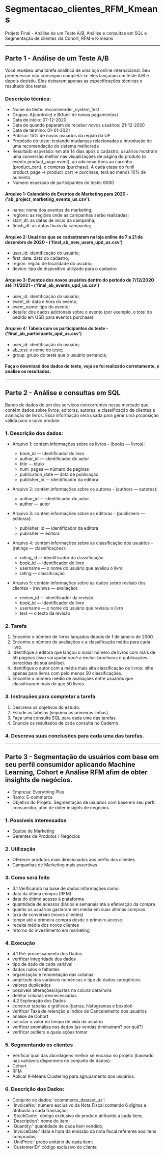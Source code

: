 # Segmentacao_clientes_RFM_Kmeans
Projeto Final - Análise de um Teste A/B, Análise e consultas em SQL e Segmentação de clientes via Cohort, RFM e K-means

_______

## Parte 1 - Análise de um Teste A/B
Você recebeu uma tarefa analítica de uma loja online internacional. Seu predecessor não conseguiu completá-la: eles lançaram um teste A/B e depois desistiu. Eles deixaram apenas as especificações técnicas e resultado dos testes.

### Descrição técnica:
 - Nome do teste: recommender_system_test
 - Grupos: A(controle) e B(funil de novos pagamentos)
 - Data de início: 07-12-2020
 - Data de quando paparam de receber novos usuários: 21-12-2020
 - Data de término: 01-01-2021
 - Público: 15% de novos usuários da região da UE
 - Propósito do teste: testando mudanças relacionadas à introdução de uma recomendação do sistema melhorada
 - Resultado esperado: em até 14 dias após o cadastro, usuários mostram uma conversão melhor nas visualizações de página do produto (o evento product_page event), ao adicionar itens ao carrinho (product_cart), e compras (purchase). A cada etapa do funil product_page → product_cart → purchase, terá ao menos 10% de aumento.
 - Número esperado de participantes do teste: 6000
#### Arquivo 1: Calendário de Eventos de Marketing para 2020 - ('ab_project_marketing_events_us.csv'):
  - name: nome dos eventos de marketing;
  - regions: as regiões onde as campanhas serão realizadas;
  - start_dt: as datas de início da campanha;
  - finish_dt: as datas finais da campanha;
#### Arquivo 2: Usuários que se cadastraram na loja online de 7 a 21 de dezembro de 2020 - ('final_ab_new_users_upd_us.csv')
  - user_id: identificação do usuário;
  - first_date: data do cadastro;
  - region: região de localidade do usuário;
  - device: tipo de dispositivo utilizado para o cadastro
#### Arquivo 3: Eventos dos novos usuários dentro do período de 7/12/2020 até 1/1/2021 - ('final_ab_events_upd_us.csv')
  - user_id: identificação do usuário;
  - event_id: data e hora do evento;
  - event_name: tipo do evento;
  - details: dos dados adicionais sobre o evento (por exemplo, o total do pedido em USD para eventos purchase)
#### Arquivo 4: Tabela com os participantes do teste - ('final_ab_participants_upd_us.csv')
  - user_id: identificação do usuário;
  - ab_test: o nome do teste;
  - group: grupo do teste que o usuário pertencia;
#### Faça o download dos dados de teste, veja se foi realizado corretamente, e analise os resultados.
___________________________________________________________________

## Parte 2 - Análise e consultas em SQL 
Banco de dados de um dos serviços concorrentes nesse mercado que contém dados sobre livros, editoras, autores, e classificação de clientes e avaliação de livros. Essa informação será usada para gerar uma proposição válida para o novo produto.

### 1. Descrição dos dados:

 - Arquivo 1: contém informações sobre os livros - (books — livros):
   - book_id — identificador do livro
   - author_id — identificador do autor
   - title — título
   - num_pages — número de páginas
   - publication_date — data de publicação
   - publisher_id — identificador da editora
  
 - Arquivo 2: contém informações sobre os autores - (authors — autores):
   - author_id — identificador do autor
   - author — autor
    
- Arquivo 3: contém informações sobre as editoras - (publishers — editoras):
   - publisher_id — identificador da editora
   - publisher — editora
    
 - Arquivo 4: contém informações sobre as classificação dos usuários - (ratings — classificações):
   - rating_id — identificador da classificação
   - book_id — identificador do livro
   - username — o nome do usuário que avaliou o livro
   - rating — classificação
    
 - Arquivo 5: contém informações sobre as dados sobre revisão dos clientes - (reviews — avaliação):
   - review_id — identificador da revisão
   - book_id — identificador do livro
   - username — o nome do usuário que revisou o livro
   - text — o texto da revisão

### 2. Tarefa

   1. Encontre o número de livros lançados depois de 1 de janeiro de 2000.
   2. Encontre o número de avaliações e a classificação média para cada livro.
   3. Identifique a editora que lançou o maior número de livros com mais de 50 páginas (isso vai ajudar você a excluir brochuras e publicações parecidas da sua análise).
   4. Identifique o autor com a média mais alta classificação de livros: olhe apenas para livros com pelo menos 50 classificações.
   5. Encontre o número médio de avaliações entre usuários que classificaram mais do que 50 livros.

### 3. Instruções para completar a tarefa

   1. Descreva os objetivos do estudo.
   2. Estude as tabelas (imprima as primeiras linhas).
   3. Faça uma consulta SQL para cada uma das tarefas.
   4. Enuncie os resultados de cada consulta no Caderno.

### 4. Descreva suas conclusões para cada uma das tarefas.
____________________________________________________

## Parte 3 -  Segmentação de usuários com base em seu perfil consumidor aplicando Machine Learning, Cohort e Análise RFM afim de obter insights de negócios.

 - Empresa: Everything Plus
 - Ramo: E-commerce
 - Objetivo do Projeto: Segmentação de usuários com base em seu perfil consumidor, afim de obter insights de negócios
### 1. Possíveis interessados
 - Equipe de Marketing
 - Gerentes de Produtos / Negócios
### 2. Utilização
 - Oferecer produtos mais direcionados aos perfis dos clientes
 - Campanhas de Marketing mais assertivas
### 3. Como será feito
 - 3.1 Verificando na base de dados informações como:
  - data da última compra (RFM)
  - data do último acesso à plataforma
  - quantidade de acessos diários e semanais até a efetivação da compra
  - quanto os usuários gastaram em média em suas últimas compras
  - taxa de conversão (novos clientes)
  - tempo até a primeira compra desde o primeiro acesso
  - receita média dos novos clientes
  - retorno do investimento em marketing
### 4. Execução
 - 4.1 Pré-processamento dos Dados
  - verificar integridade dos dados
  - tipo de dado de cada variável
  - dados nulos e faltantes
  - organização e renomeação das colunas
  - amplitude das variáveis numéricas e tipo de dados categóricos
  - valores duplicados
  - possíveis alterações/ajustes na coluna data/hora
  - deletar colunas desnecessárias
 - 4.2 Exploração dos Dados
  - construir tabelas e gráficos (barras, histogramas e boxplot)
  - verificar Taxa de retenção e Índice de Cancelamento dos usuários
  - análise de Cohort
  - calcular o valor do tempo de vida do usuário
  - verificar anomalias nos dados (as vendas diminuíram? por quê?)
  - verificar outliers e quais ações tomar
### 5. Segmentando os clientes
 - Verificar qual das abordagens melhor se encaixa no projeto (baseado nas variáveis disponíveis no conjunto de dados):
  - Cohort
  - RFM
  - Aplicar K-Means Clustering para agrupamento dos usuários:
### 6. Descrição dos Dados:
 - Conjunto de dados: 'ecommerce_dataset_us':
  - 'InvoiceNo:' número exclusivo da Nota Fiscal contendo 6 dígitos e atribuído a cada transação;
  - 'StockCode:' código exclusivo do produto atribuído a cada item;
  - 'Description': nome do item;
  - 'Quantity:' quantidade de cada item vendido;
  - 'InvoiceDate:' data e hora da emissão da nota fiscal referente aos itens comprados;
  - 'UnitPrice:' preço unitário de cada item;
  - 'CustomerID:' código exclusivo do cliente
